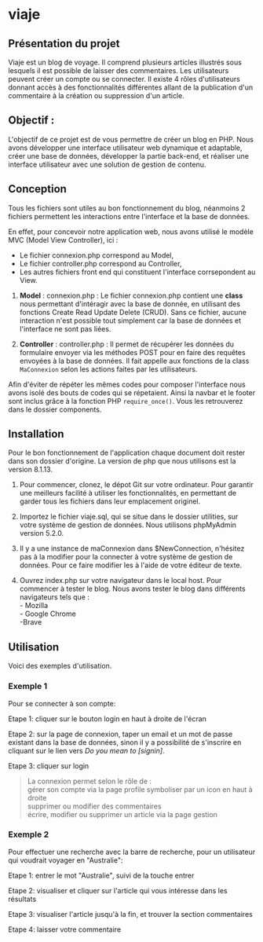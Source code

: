 # viaje

## Présentation du projet ##

Viaje est un blog de voyage. Il comprend plusieurs articles illustrés sous lesquels il est possible de laisser des commentaires. Les utilisateurs peuvent créer un compte ou se connecter. Il existe 4 rôles d'utilisateurs donnant accès à des fonctionnalités différentes allant de la publication d'un commentaire à la création ou suppression d'un article.

## Objectif :

L'objectif de ce projet est de vous permettre de créer un blog en PHP. Nous avons développer une interface utilisateur web dynamique et adaptable, créer une base de données, développer la partie back-end, et réaliser une interface utilisateur avec une solution de gestion de contenu.

## Conception ##
Tous les fichiers sont utiles au bon fonctionnement du blog, néanmoins 2 fichiers permettent les interactions entre l'interface et la base de données.

En effet, pour concevoir notre application web, nous avons utilisé le modèle MVC (Model View Controller), ici :
* Le fichier connexion.php correspond au Model,
* Le fichier controller.php correspond au Controller,
* Les autres fichiers front end qui constituent l'interface corrsepondent au View.

1. **Model** : connexion.php : 
Le fichier connexion.php contient une **class** nous permettant d'intéragir avec la base de donnée, en utilisant des fonctions Create Read Update Delete (CRUD). Sans ce fichier, aucune interaction n'est possible tout simplement car la base de données et l'interface ne sont pas liées.

2. **Controller** : controller.php : 
Il permet de récupérer les données du formulaire envoyer via les méthodes POST pour en faire des requêtes envoyées à la base de données. Il fait appelle aux fonctions de la class `MaConnexion` selon les actions faites par les utilisateurs. 

Afin d'éviter de répéter les mêmes codes pour composer l'interface nous avons isolé des bouts de codes qui se répetaient. Ainsi la navbar et le footer sont inclus grâce à la fonction PHP `require_once()`. Vous les retrouverez dans le dossier components.

## Installation ##
Pour le bon fonctionnement de l'application chaque document doit rester dans son dossier d'origine. La version de php que nous utilisons est la version 8.1.13.

1. Pour commencer, clonez, le dépot Git sur votre ordinateur. 
Pour garantir une meilleurs facilité à utiliser les fonctionnalités, en permettant de garder tous les fichiers dans leur emplacement originel.

2. Importez le fichier viaje.sql, qui se situe dans le dossier utilities, sur votre système de gestion de données.
Nous utilisons phpMyAdmin version 5.2.0.

3. Il y a une instance de maConnexion dans $NewConnection, n'hésitez pas à la modifier pour la connecter à votre système de gestion de données. Pour ce faire modifier les à l'aide de votre éditeur de texte. 

4. Ouvrez index.php sur votre navigateur dans le local host. Pour commencer à tester le blog. Nous avons tester le blog dans différents navigateurs tels que :  
            - Mozilla  
            - Google Chrome  
            -Brave

## Utilisation ##
Voici des exemples d'utilisation. 

### Exemple 1
Pour se connecter à son compte:

Etape 1: cliquer sur le bouton login en haut à droite de l'écran

Etape 2: sur la page de connexion, taper un email et un mot de passe existant dans la base de données, sinon il y a possibilité de s'inscrire en cliquant sur le lien vers _Do you mean to [signin]_. 

Etape 3: cliquer sur login

>La connexion permet selon le rôle de :  
> gérer son compte via la page profile symboliser par un icon en haut à droite  
> supprimer ou modifier des commentaires  
> écrire, modifier ou supprimer un article via la page gestion

### Exemple 2

Pour effectuer une recherche avec la barre de recherche, pour un utilisateur qui voudrait voyager en "Australie":

Etape 1: entrer le mot "Australie", suivi de la touche entrer

Etape 2: visualiser et cliquer sur l'article qui vous intéresse dans les résultats

Etape 3: visualiser l'article jusqu'à la fin, et trouver la section commentaires

Etape 4: laisser votre commentaire